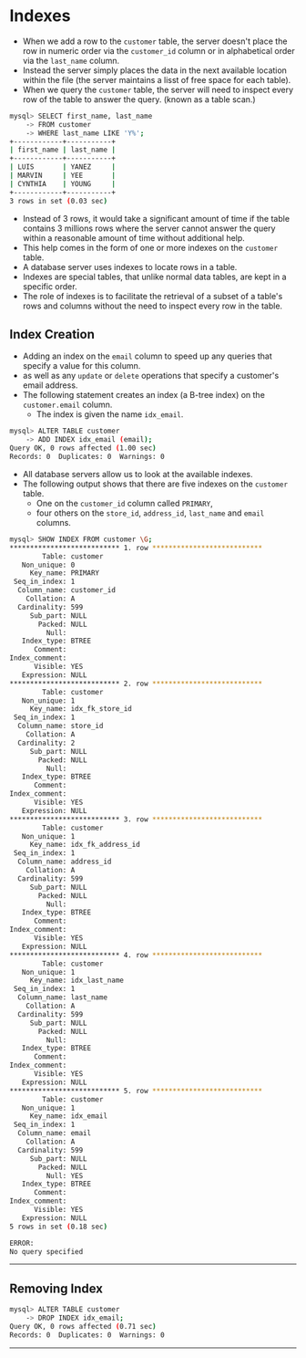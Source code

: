 # Indexes

- When we add a row to the `customer` table, the server doesn't place the row in numeric order via the `customer_id` column or in alphabetical order via the `last_name` column.
- Instead the server simply places the data in the next available location within the file (the server maintains a lisst of free space for each table).
- When we query the `customer` table, the server will need to inspect every row of the table to answer the query. (known as a table scan.)

```bash
mysql> SELECT first_name, last_name
    -> FROM customer
    -> WHERE last_name LIKE 'Y%';
+------------+-----------+
| first_name | last_name |
+------------+-----------+
| LUIS       | YANEZ     |
| MARVIN     | YEE       |
| CYNTHIA    | YOUNG     |
+------------+-----------+
3 rows in set (0.03 sec)
```

- Instead of 3 rows, it would take a significant amount of time if the table contains 3 millions rows where the server cannot answer the query within a reasonable amount of time without additional help.
- This help comes in the form of one or more indexes on the `customer` table.
- A database server uses indexes to locate rows in a table.
- Indexes are special tables, that unlike normal data tables, are kept in a specific order.
- The role of indexes is to facilitate the retrieval of a subset of a table's rows and columns without the need to inspect every row in the table.

## Index Creation

- Adding an index on the `email` column to speed up any queries that specify a value for this column.
- as well as any `update` or `delete` operations that specify a customer's email address.
- The following statement creates an index (a B-tree index) on the `customer.email` column.
  - The index is given the name `idx_email`.


```bash
mysql> ALTER TABLE customer
    -> ADD INDEX idx_email (email);
Query OK, 0 rows affected (1.00 sec)
Records: 0  Duplicates: 0  Warnings: 0
```

- All database servers allow us to look at the available indexes.
- The following output shows that there are five indexes on the `customer` table.
  - One on the `customer_id` column called `PRIMARY`,
  - four others on the `store_id`, `address_id`, `last_name` and `email` columns.

```bash
mysql> SHOW INDEX FROM customer \G;
*************************** 1. row ***************************
        Table: customer
   Non_unique: 0
     Key_name: PRIMARY
 Seq_in_index: 1
  Column_name: customer_id
    Collation: A
  Cardinality: 599
     Sub_part: NULL
       Packed: NULL
         Null:
   Index_type: BTREE
      Comment:
Index_comment:
      Visible: YES
   Expression: NULL
*************************** 2. row ***************************
        Table: customer
   Non_unique: 1
     Key_name: idx_fk_store_id
 Seq_in_index: 1
  Column_name: store_id
    Collation: A
  Cardinality: 2
     Sub_part: NULL
       Packed: NULL
         Null:
   Index_type: BTREE
      Comment:
Index_comment:
      Visible: YES
   Expression: NULL
*************************** 3. row ***************************
        Table: customer
   Non_unique: 1
     Key_name: idx_fk_address_id
 Seq_in_index: 1
  Column_name: address_id
    Collation: A
  Cardinality: 599
     Sub_part: NULL
       Packed: NULL
         Null:
   Index_type: BTREE
      Comment:
Index_comment:
      Visible: YES
   Expression: NULL
*************************** 4. row ***************************
        Table: customer
   Non_unique: 1
     Key_name: idx_last_name
 Seq_in_index: 1
  Column_name: last_name
    Collation: A
  Cardinality: 599
     Sub_part: NULL
       Packed: NULL
         Null:
   Index_type: BTREE
      Comment:
Index_comment:
      Visible: YES
   Expression: NULL
*************************** 5. row ***************************
        Table: customer
   Non_unique: 1
     Key_name: idx_email
 Seq_in_index: 1
  Column_name: email
    Collation: A
  Cardinality: 599
     Sub_part: NULL
       Packed: NULL
         Null: YES
   Index_type: BTREE
      Comment:
Index_comment:
      Visible: YES
   Expression: NULL
5 rows in set (0.18 sec)

ERROR:
No query specified
```

---

## Removing Index

```bash
mysql> ALTER TABLE customer
    -> DROP INDEX idx_email;
Query OK, 0 rows affected (0.71 sec)
Records: 0  Duplicates: 0  Warnings: 0
```

---

